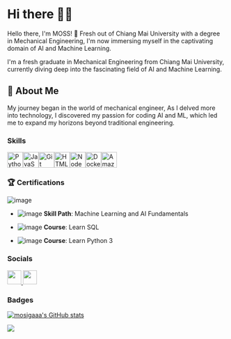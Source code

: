 # Hi there 👋🔧

Hello there, I'm MOSS! 🍃
Fresh out of Chiang Mai University with a degree in Mechanical Engineering, I'm now immersing myself in the captivating domain of AI and Machine Learning.

I'm a fresh graduate in Mechanical Engineering from Chiang Mai University, currently diving deep into the fascinating field of AI and Machine Learning.

## 🚀 About Me
My journey began in the world of mechanical engineer, As I delved more into technology, I discovered my passion for coding
AI and ML, which led me to expand my horizons beyond traditional engineering.

### Skills

<p align="left">
<a href="https://www.python.org/" target="_blank" rel="noreferrer"><img src="https://raw.githubusercontent.com/danielcranney/readme-generator/main/public/icons/skills/python-colored.svg" width="36" height="36" alt="Python" /></a><a href="https://developer.mozilla.org/en-US/docs/Web/JavaScript" target="_blank" rel="noreferrer"><img src="https://raw.githubusercontent.com/danielcranney/readme-generator/main/public/icons/skills/javascript-colored.svg" width="36" height="36" alt="JavaScript" /></a><a href="https://git-scm.com/" target="_blank" rel="noreferrer"><img src="https://raw.githubusercontent.com/danielcranney/readme-generator/main/public/icons/skills/git-colored.svg" width="36" height="36" alt="Git" /></a><a href="https://developer.mozilla.org/en-US/docs/Glossary/HTML5" target="_blank" rel="noreferrer"><img src="https://raw.githubusercontent.com/danielcranney/readme-generator/main/public/icons/skills/html5-colored.svg" width="36" height="36" alt="HTML5" /></a><a href="https://nodejs.org/en/" target="_blank" rel="noreferrer"><img src="https://raw.githubusercontent.com/danielcranney/readme-generator/main/public/icons/skills/nodejs-colored.svg" width="36" height="36" alt="NodeJS" /></a><a href="https://www.docker.com/" target="_blank" rel="noreferrer"><img src="https://raw.githubusercontent.com/danielcranney/readme-generator/main/public/icons/skills/docker-colored.svg" width="36" height="36" alt="Docker" /></a><a href="https://aws.amazon.com" target="_blank" rel="noreferrer"><img src="https://raw.githubusercontent.com/danielcranney/readme-generator/main/public/icons/skills/aws-colored.svg" width="36" height="36" alt="Amazon Web Services" /></a>
</p>


### 🏆 Certifications

![image](https://github.com/mosigaaa/mosigaaa/assets/132208415/ecfba6c2-2631-4a3a-a852-a68bf9fe0eb3)

- ![image](https://github.com/mosigaaa/mosigaaa/assets/132208415/df0c7ddd-2c54-416d-9a40-c09d65856b3b)
  **Skill Path**: Machine Learning and AI Fundamentals  

- ![image](https://github.com/mosigaaa/mosigaaa/assets/132208415/df0c7ddd-2c54-416d-9a40-c09d65856b3b)
  **Course**: Learn SQL  

- ![image](https://github.com/mosigaaa/mosigaaa/assets/132208415/df0c7ddd-2c54-416d-9a40-c09d65856b3b)
  **Course**: Learn Python 3  

### Socials

<p align="left"> <a href="https://www.github.com/mosigaaa" target="_blank" rel="noreferrer"> <picture> <source media="(prefers-color-scheme: dark)" srcset="https://raw.githubusercontent.com/danielcranney/readme-generator/main/public/icons/socials/github-dark.svg" /> <source media="(prefers-color-scheme: light)" srcset="https://raw.githubusercontent.com/danielcranney/readme-generator/main/public/icons/socials/github.svg" /> <img src="https://raw.githubusercontent.com/danielcranney/readme-generator/main/public/icons/socials/github.svg" width="32" height="32" /> </picture> </a> <a href="https://www.linkedin.com/in/makkawan-chaimongkol-230076183/" target="_blank" rel="noreferrer"> <picture> <source media="(prefers-color-scheme: dark)" srcset="https://raw.githubusercontent.com/danielcranney/readme-generator/main/public/icons/socials/linkedin-dark.svg" /> <source media="(prefers-color-scheme: light)" srcset="https://raw.githubusercontent.com/danielcranney/readme-generator/main/public/icons/socials/linkedin.svg" /> <img src="https://raw.githubusercontent.com/danielcranney/readme-generator/main/public/icons/socials/linkedin.svg" width="32" height="32" /> </picture> </a></p>

### Badges 

<a href="http://www.github.com/mosigaaa"><img src="https://github-readme-stats.vercel.app/api?username=mosigaaa&show_icons=true&hide=stars,issues,&count_private=true&title_color=facc15&text_color=84cc16&icon_color=0891b2&bg_color=27272a&hide_border=true&show_icons=true" alt="mosigaaa's GitHub stats" /></a>

<a href="http://www.github.com/mosigaaa"><img src="https://github-readme-streak-stats.herokuapp.com/?user=mosigaaa&stroke=84cc16&background=27272a&ring=facc15&fire=facc15&currStreakNum=84cc16&currStreakLabel=facc15&sideNums=84cc16&sideLabels=84cc16&dates=84cc16&hide_border=true" /></a>
